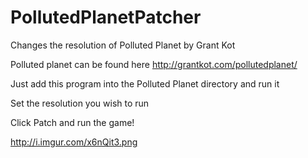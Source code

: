 PollutedPlanetPatcher
=====================

Changes the resolution of Polluted Planet by Grant Kot

Polluted planet can be found here http://grantkot.com/pollutedplanet/

Just add this program into the Polluted Planet directory and run it

Set the resolution you wish to run

Click Patch and run the game!

http://i.imgur.com/x6nQit3.png
